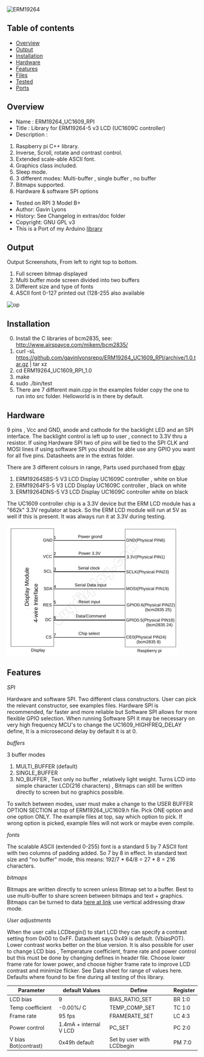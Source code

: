 ![ ERM19264 ](https://github.com/gavinlyonsrepo/ERM19264_UC1609/blob/main/extras/image/color.jpg)

Table of contents
---------------------------

  * [Overview](#overview)
  * [Output](#output)
  * [Installation](#installation)
  * [Hardware](#hardware)
  * [Features](#features)
  * [Files](#files)
  * [Tested](#tested)
  * [Ports](#ports)
  
Overview
--------------------
* Name : ERM19264_UC1609_RPI
* Title : Library for ERM19264-5 v3 LCD  (UC1609C controller) 
* Description : 

1. Raspberry pi C++ library.      
2. Inverse, Scroll, rotate and contrast control. 
3. Extended scale-able ASCII font.
4. Graphics class included.
5. Sleep mode.
6. 3 different modes: Multi-buffer , single buffer , no buffer
7. Bitmaps supported.
8. Hardware & software SPI options

* Tested on RPI 3 Model B+
* Author: Gavin Lyons
* History: See Changelog in extras/doc folder
* Copyright: GNU GPL v3
* This is a Port of my Arduino [library](https://github.com/gavinlyonsrepo/ERM19264_UC1609)

Output
---------------------------------

Output Screenshots, From left to right top to bottom.

1. Full screen bitmap displayed
2. Multi buffer mode screen divided into two buffers
3. Different size and type of fonts 
4. ASCII font 0-127 printed out (128-255 also available

![op](https://github.com/gavinlyonsrepo/ERM19264_UC1609/blob/main/extras/image/output.jpg)


Installation
------------------------------

0. Install the C libraries of bcm2835, see: http://www.airspayce.com/mikem/bcm2835/ 
1. curl -sL https://github.com/gavinlyonsrepo/ERM19264_UC1609_RPI/archive/1.0.tar.gz | tar xz
2. cd ERM19264_UC1609_RPI_1.0
3. make 
4. sudo ./bin/test
5. There are 7 different main.cpp in the examples folder copy the one to run into src folder.
    Helloworld is in there by default.

Hardware
----------------------------

9 pins , Vcc and GND, anode and cathode for the backlight LED and an SPI interface.
The backlight control is left up to user , connect to 3.3V thru a resistor.
If using Hardware SPI two of  pins will be tied to the SPI CLK and MOSI lines if using software SPI you should be able use any GPIO you want for all five pins.
Datasheets are in the extras folder. 

There are 3 different colours in range, Parts used purchased from [ebay](https://www.ebay.ie/itm/2-inch-White-192x64-Graphic-LCD-Display-Module-UC1609-SPI-for-Arduino/293617684779?hash=item445cfa512b:g:10MAAOSwYV9e6xsi)
 
1. ERM19264SBS-5 V3 LCD Display UC1609C controller ,  white on blue
2. ERM19264FS-5 V3 LCD Display  UC1609C controller , black on white
3. ERM19264DNS-5 V3 LCD Display  UC1609C controller white on black

The UC1609 controller chip is a 3.3V device but the ERM LCD module has a "662k" 3.3V regulator at back.
So the ERM LCD module will run at 5V as well if this is present.
It was always run it at 3.3V during testing. 


![ ERM19264 ](https://github.com/gavinlyonsrepo/ERM19264_UC1609_RPI/blob/main/extras/image/wiring.png)

Features
-------------------------

*SPI*

Hardware and software SPI. Two different class constructors. User can pick the relevant constructor, see examples files. Hardware SPI is recommended, far faster and more reliable but Software SPI allows for more flexible GPIO selection. When running Software SPI it may be necessary on very high frequency MCU's to change the UC1609_HIGHFREQ_DELAY define, It is a microsecond delay by default it is at 0. 

*buffers*

3 buffer modes 

1. MULTI_BUFFER (default)
2. SINGLE_BUFFER 
3. NO_BUFFER , Text only no buffer , relatively light weight.  Turns LCD into simple character LCD(216 characters) , Bitmaps can still be written directly to screen but no graphics possible.

To switch between modes, user must make a change to the USER BUFFER OPTION SECTION  at top of 
ERM19264_UC1609.h file.  Pick ONE option and one option ONLY. The example files at top, say which option to pick. If wrong option is picked, example files will not work or maybe even compile.

*fonts*

The scalable ASCII (extended 0-255) font is a standard 5 by 7 ASCII font with two  columns  of padding added. So 7 by 8 in effect. In standard text size and "no buffer" mode, this means: 192/7 * 64/8 = 27 * 8 = 216 characters. 

*bitmaps*

Bitmaps are written directly to screen unless Bitmap set to a buffer.
Best to use multi-buffer to share screen between bitmaps and text + graphics.
Bitmaps can be turned to data [here at link]( https://javl.github.io/image2cpp/) use vertical addressing draw mode. 

*User adjustments*

When the user calls LCDbegin() to start LCD they can specify a contrast setting from 0x00 to 0xFF.
Datasheet says 0x49 is default. (VbiasPOT). Lower contrast works better on the blue version.
It is also possible for user to change LCD bias ,  Temperature coefficient, frame rate and power control but this must be done by changing defines in header file. Choose lower frame rate for lower power, and choose higher frame rate to improve LCD contrast and minimize flicker. See Data sheet for range of values
here. Defaults where found to be fine during all testing of this library.


| Parameter | default Values |  Define | Register |
| ------ | ------ |  ------ | ------ |
| LCD bias |  9 | BIAS_RATIO_SET | BR 1:0 |
| Temp coefficient | -0.00%/ C |  TEMP_COMP_SET | TC 1:0  |
| Frame rate | 95 fps |  FRAMERATE_SET |  LC 4:3 |
| Power control | 1.4mA + internal V LCD |  PC_SET | PC 2:0 |
| V bias Bot(contrast) | 0x49h default|  Set by user with LCDbegin | PM 7:0 |

